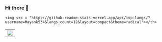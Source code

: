 ### Hi there 👋

<!--
**Mayank534/Mayank534** is a ✨ _special_ ✨ repository because its `README.md` (this file) appears on your GitHub profile.

Here are some ideas to get you started:

- 🔭 I’m currently working on ...
- 🌱 I’m currently learning ...
- 👯 I’m looking to collaborate on ...
- 🤔 I’m looking for help with ...
- 💬 Ask me about ...
- 📫 How to reach me: ...
- 😄 Pronouns: ...
- ⚡ Fun fact: ...
-->
<!--th><img src = "https://github-readme-stats.vercel.app/api/top-langs/?username=Mayank534&langs_count=12&layout=compact&hide=jupyter%20notebook,html&theme=radical"></th>-->
<table>
  <tr>
    <th><img src = "https://github-readme-stats.vercel.app/api?username=Mayank534&show_icons=true&hide_border=true&border_radius=0&count_private=true&theme=radical"></th>
     
    <img src = "https://github-readme-stats.vercel.app/api/top-langs/?username=Mayank534&langs_count=12&layout=compact&theme=radical"></th>
  </tr>
